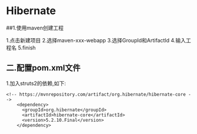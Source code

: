 # Hibernate

##1.使用maven创建工程

1.点击新建项目
2.选择maven-xxx-webapp
3.选择GroupId和ArtifactId
4.输入工程名
5.finish

## 二.配置pom.xml文件

1.加入struts2的依赖,如下:
```
<!-- https://mvnrepository.com/artifact/org.hibernate/hibernate-core -->
    <dependency>
      <groupId>org.hibernate</groupId>
      <artifactId>hibernate-core</artifactId>
      <version>5.2.10.Final</version>
    </dependency>
```